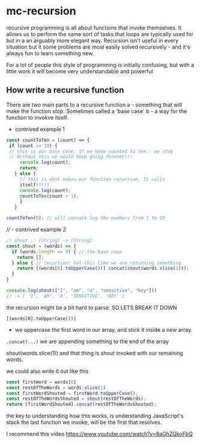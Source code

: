 # mc-recursion
 recursive programming is all about functions that invoke themselves. It allows 
 us to perform the same sort of tasks that loops are typically used for but in a
 an arguably more elegant way. Recursion isn't useful in every situation but it 
 some problems are most easily solved recursively - and it's always fun to learn
 something new.

 For a lot of people this style of programming is initially confusing, but with
 a little work it will become very understandable and powerful


## How write a recursive function

 There are two main parts to a recursive function
 a - something that will make the function stop. Sometimes called a 'base
 case'
 b - a way for the function to invokve itself. 

 - contrived example 1

 ```js
const countToTen = (count) => {
  if (count >= 10) {
  // this is our base case. If we have counted to ten - we stop
  // Without this we would keep going forever!!!
      console.log(count);
      return;
    } else {
      // this is what makes our function recursive. It calls
      itself!!!!!
      console.log(count);
      countToTen(count + 1);
      }
    }

countToTen(0); // will console log the numbers from 1 to 10
  ```



// - contrived example 2 

```js
// shout :: [String] -> [String]
const shout = (words) => {
  if (words.length <= 0) { // the base case
    return [];
  } else { // recursion! but this time we are returning something
    return [(words[0].toUpperCase())].concat(shout(words.slice(1)));
  }
}

console.log(shout(["I", "am", "a", "sensitive", "boy"])) 
// -> [ 'I', 'AM', 'A', 'SENSITIVE', 'BOY' ]
```


the recursion might be a bit hard to parse. SO LETS BREAK IT
DOWN

`[(words[0].toUpperCase())]`
- we uppercase the first word in our array, and stick it inside
a new array.

`.concat(...)`
we are appending something to the end of the array

shout(words.slice(1))
and that thing is shout invoked with our remaining words.

we could also write it out like this
```js
const firstWord = words[0]
const restOfTheWords = words.slice(1)
const firstWordShouted = firstWord.toUpperCase();
const restOfTheWordsShouted = shout(restOfTheWords);
return [firstWordShouted].concat(restOfTheWordsShouted);
```

the key to understanding how this works, is understanding
JavaScript's stack
the last function we invoke, will be the first that resolves.

I recommend this video
https://www.youtube.com/watch?v=8aGhZQkoFbQ




